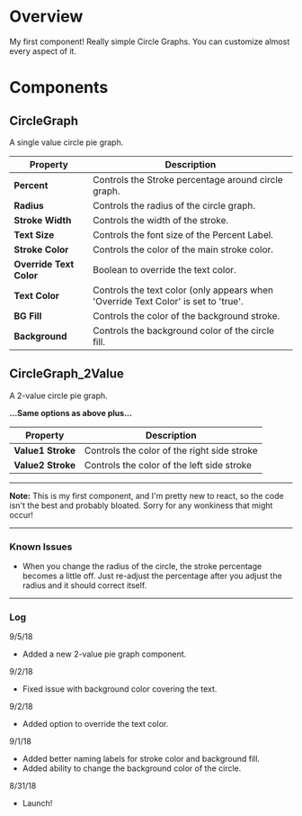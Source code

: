 # Overview

My first component! Really simple Circle Graphs. You can customize almost every aspect of it.

# Components

## CircleGraph

A single value circle pie graph.

| Property                | Description                                                                        |
| ----------------------- | ---------------------------------------------------------------------------------- |
| **Percent**             | Controls the Stroke percentage around circle graph.                                |
| **Radius**              | Controls the radius of the circle graph.                                           |
| **Stroke Width**        | Controls the width of the stroke.                                                  |
| **Text Size**           | Controls the font size of the Percent Label.                                       |
| **Stroke Color**        | Controls the color of the main stroke color.                                       |
| **Override Text Color** | Boolean to override the text color.                                                |
| **Text Color**          | Controls the text color (only appears when 'Override Text Color' is set to 'true'. |
| **BG Fill**             | Controls the color of the background stroke.                                       |
| **Background**          | Controls the background color of the circle fill.                                  |

## CircleGraph_2Value

A 2-value circle pie graph.

**...Same options as above plus...**

| Property          | Description                                 |
| ----------------- | ------------------------------------------- |
| **Value1 Stroke** | Controls the color of the right side stroke |
| **Value2 Stroke** | Controls the color of the left side stroke  |

---

**Note:** This is my first component, and I'm pretty new to react, so the code isn't the best and probably bloated. Sorry for any wonkiness that might occur!

---

### Known Issues

- When you change the radius of the circle, the stroke percentage becomes a little off. Just re-adjust the percentage after you adjust the radius and it should correct itself.

---

### Log

9/5/18

- Added a new 2-value pie graph component.

9/2/18

- Fixed issue with background color covering the text.

9/2/18

- Added option to override the text color.

9/1/18

- Added better naming labels for stroke color and background fill.
- Added ability to change the background color of the circle.

8/31/18

- Launch!
